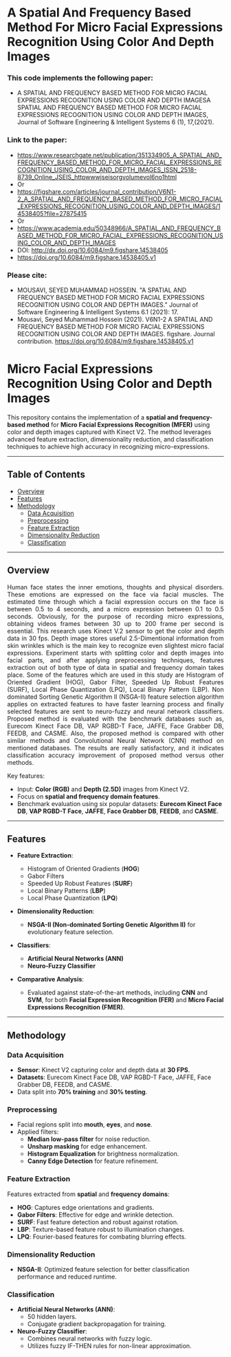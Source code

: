 # A Spatial And Frequency Based Method For Micro Facial Expressions Recognition Using Color And Depth Images

### This code implements the following paper:
- A SPATIAL AND FREQUENCY BASED METHOD FOR MICRO FACIAL EXPRESSIONS RECOGNITION USING COLOR AND DEPTH IMAGESA SPATIAL AND FREQUENCY BASED METHOD FOR MICRO FACIAL EXPRESSIONS RECOGNITION USING COLOR AND DEPTH IMAGES, Journal of Software Engineering & Intelligent Systems 6 (1), 17,(2021).
 
### Link to the paper:
- https://www.researchgate.net/publication/351334905_A_SPATIAL_AND_FREQUENCY_BASED_METHOD_FOR_MICRO_FACIAL_EXPRESSIONS_RECOGNITION_USING_COLOR_AND_DEPTH_IMAGES_ISSN_2518-8739_Online_JSEIS_httpwwwjseisorgvolumevol6no1html
- Or
- https://figshare.com/articles/journal_contribution/V6N1-2_A_SPATIAL_AND_FREQUENCY_BASED_METHOD_FOR_MICRO_FACIAL_EXPRESSIONS_RECOGNITION_USING_COLOR_AND_DEPTH_IMAGES/14538405?file=27875415
- Or
- https://www.academia.edu/50348966/A_SPATIAL_AND_FREQUENCY_BASED_METHOD_FOR_MICRO_FACIAL_EXPRESSIONS_RECOGNITION_USING_COLOR_AND_DEPTH_IMAGES
- DOI: http://dx.doi.org/10.6084/m9.figshare.14538405
- https://doi.org/10.6084/m9.figshare.14538405.v1

### Please cite:
- MOUSAVI, SEYED MUHAMMAD HOSSEIN. "A SPATIAL AND FREQUENCY BASED METHOD FOR MICRO FACIAL EXPRESSIONS RECOGNITION USING COLOR AND DEPTH IMAGES." Journal of Software Engineering & Intelligent Systems 6.1 (2021): 17.
- Mousavi, Seyed Muhammad Hossein (2021). V6N1-2 A SPATIAL AND FREQUENCY BASED METHOD FOR MICRO FACIAL EXPRESSIONS RECOGNITION USING COLOR AND DEPTH IMAGES. figshare. Journal contribution. https://doi.org/10.6084/m9.figshare.14538405.v1

# Micro Facial Expressions Recognition Using Color and Depth Images

This repository contains the implementation of a **spatial and frequency-based method** for **Micro Facial Expressions Recognition (MFER)** using color and depth images captured with Kinect V2. The method leverages advanced feature extraction, dimensionality reduction, and classification techniques to achieve high accuracy in recognizing micro-expressions.

---

## Table of Contents

- [Overview](#overview)
- [Features](#features)
- [Methodology](#methodology)
  - [Data Acquisition](#data-acquisition)
  - [Preprocessing](#preprocessing)
  - [Feature Extraction](#feature-extraction)
  - [Dimensionality Reduction](#dimensionality-reduction)
  - [Classification](#classification)


---

## Overview

<div style="text-align: justify;">
Human face states the inner emotions, thoughts and physical disorders. These emotions are expressed on the face via facial muscles. The estimated time through which a facial expression occurs on the face is between 0.5 to 4 seconds, and a micro expression between 0.1 to 0.5 seconds. Obviously, for the purpose of recording micro expressions, obtaining videos frames between 30 up to 200 frame per second is essential. This research uses Kinect V.2 sensor to get the color and depth data in 30 fps. Depth image stores useful 2.5-Dimentional information from skin wrinkles which is the main key to recognize even slightest micro facial expressions. Experiment starts with splitting color and depth images into facial parts, and after applying preprocessing techniques, features extraction out of both type of data in spatial and frequency domain takes place. Some of the features which are used in this study are Histogram of Oriented Gradient (HOG), Gabor Filter, Speeded Up Robust Features (SURF), Local Phase Quantization (LPQ), Local Binary Pattern (LBP). Non dominated Sorting Genetic Algorithm II (NSGA-II) feature selection algorithm applies on extracted features to have faster learning process and finally selected features are sent to neuro-fuzzy and neural network classifiers. Proposed method is evaluated with the benchmark databases such as, Eurecom Kinect Face DB, VAP RGBD-T Face, JAFFE, Face Grabber DB, FEEDB, and CASME. Also, the proposed method is compared with other similar methods and Convolutional Neural Network (CNN) method on mentioned databases. The results are really satisfactory, and it indicates classification accuracy improvement of proposed method versus other methods.
</div>

Key features:
- Input: **Color (RGB)** and **Depth (2.5D)** images from Kinect V2.
- Focus on **spatial and frequency domain features**.
- Benchmark evaluation using six popular datasets: **Eurecom Kinect Face DB**, **VAP RGBD-T Face**, **JAFFE**, **Face Grabber DB**, **FEEDB**, and **CASME**.

---

## Features

- **Feature Extraction**: 
  - Histogram of Oriented Gradients (**HOG**)
  - Gabor Filters
  - Speeded Up Robust Features (**SURF**)
  - Local Binary Patterns (**LBP**)
  - Local Phase Quantization (**LPQ**)

- **Dimensionality Reduction**: 
  - **NSGA-II (Non-dominated Sorting Genetic Algorithm II)** for evolutionary feature selection.

- **Classifiers**:
  - **Artificial Neural Networks (ANN)**
  - **Neuro-Fuzzy Classifier**

- **Comparative Analysis**:
  - Evaluated against state-of-the-art methods, including **CNN** and **SVM**, for both **Facial Expression Recognition (FER)** and **Micro Facial Expressions Recognition (FMER)**.

---

## Methodology

### Data Acquisition
- **Sensor**: Kinect V2 capturing color and depth data at **30 FPS**.
- **Datasets**: Eurecom Kinect Face DB, VAP RGBD-T Face, JAFFE, Face Grabber DB, FEEDB, and CASME.
- Data split into **70% training** and **30% testing**.

### Preprocessing
- Facial regions split into **mouth**, **eyes**, and **nose**.
- Applied filters:
  - **Median low-pass filter** for noise reduction.
  - **Unsharp masking** for edge enhancement.
  - **Histogram Equalization** for brightness normalization.
  - **Canny Edge Detection** for feature refinement.

### Feature Extraction
Features extracted from **spatial** and **frequency domains**:
- **HOG**: Captures edge orientations and gradients.
- **Gabor Filters**: Effective for edge and wrinkle detection.
- **SURF**: Fast feature detection and robust against rotation.
- **LBP**: Texture-based feature robust to illumination changes.
- **LPQ**: Fourier-based features for combating blurring effects.

### Dimensionality Reduction
- **NSGA-II**: Optimized feature selection for better classification performance and reduced runtime.

### Classification
- **Artificial Neural Networks (ANN)**:
  - 50 hidden layers.
  - Conjugate gradient backpropagation for training.
- **Neuro-Fuzzy Classifier**:
  - Combines neural networks with fuzzy logic.
  - Utilizes fuzzy IF-THEN rules for non-linear approximation.



